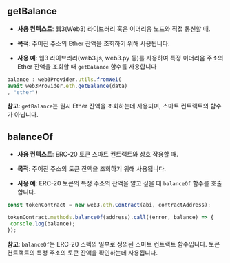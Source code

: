 
## getBalance
- **사용 컨텍스트**: 웹3(Web3) 라이브러리 혹은 이더리움 노드와 직접 통신할 때.
    
- **목적**: 주어진 주소의 Ether 잔액을 조회하기 위해 사용됩니다.
    
- **사용 예**: 웹3 라이브러리(web3.js, web3.py 등)를 사용하여 특정 이더리움 주소의 Ether 잔액을 조회할 때 `getBalance` 함수를 사용합니다

```js
balance : web3Provider.utils.fromWei(
await web3Provider.eth.getBalance(data)
, "ether")
```

**참고**: `getBalance`는 원시 Ether 잔액을 조회하는데 사용되며, 스마트 컨트랙트의 함수가 아닙니다.

## balanceOf
- **사용 컨텍스트**: ERC-20 토큰 스마트 컨트랙트와 상호 작용할 때.
    
- **목적**: 주어진 주소의 토큰 잔액을 조회하기 위해 사용됩니다.
    
- **사용 예**: ERC-20 토큰의 특정 주소의 잔액을 알고 싶을 때 `balanceOf` 함수를 호출합니다.

 ```js
const tokenContract = new web3.eth.Contract(abi, contractAddress);

tokenContract.methods.balanceOf(address).call((error, balance) => {
  console.log(balance);
});
 
```
**참고**: `balanceOf`는 ERC-20 스펙의 일부로 정의된 스마트 컨트랙트 함수입니다. 토큰 컨트랙트의 특정 주소의 토큰 잔액을 확인하는데 사용됩니다.
